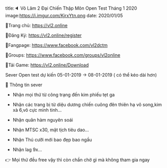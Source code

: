 title:🔈 Võ Lâm 2 Đại Chiến Thập Môn Open Test Tháng 1 2020
image:https://i.imgur.com/KjrxYtn.png
date: 2020/01/05

🔰Trang chủ: https://vl2.online

🔰Đăng Ký: https://vl2.online/register

🔰Fangpage: https://www.facebook.com/vl2dctm

🔰Groups: https://www.facebook.com/groups/vl2online

🔰Tải Game: https://vl2.online/Download


Sever Open test dự kiến 05-01-2019 -> 08-01-2019 ( có thể kéo dài hơn)

📛 Thông tin sever

- Nhận mọi thứ từ công trạng đến kim phiếu tẹt ga

- Nhận các trang bị từ diệu dương chiến cuông đên thiên hạ vô song,kim xà 6,vô cực minh tinh...

- Nhận quân hàm nguyên soái

- Nhận MTSC x30, mật tịch tiêu dao...

- Nhận Thú cưỡi mới bao đẹp bao ngầu

- Nhận lag 9x...

👉 Mọi thứ đều free vậy thì còn chần chờ gì mà không tham gia ngay

